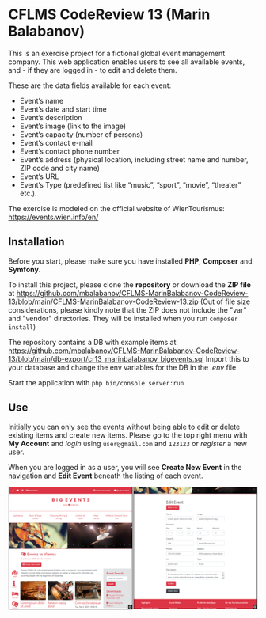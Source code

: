 # CFLMS CodeReview 13 (Marin Balabanov)

This is an exercise project for a fictional global event management company. This web application enables users to see all available events, and - if they are logged in - to edit and delete them. 

These are the data fields available for each event:
- Event’s name
- Event’s date and start time
- Event’s description
- Event’s image (link to the image)
- Event’s capacity (number of persons)
- Event’s contact e-mail
- Event’s contact phone number
- Event’s address (physical location, including street name and number, ZIP code and city name)
- Event’s URL
- Event’s Type (predefined list like “music”, “sport”, “movie”, “theater” etc.).

The exercise is modeled on the official website of WienTourismus: https://events.wien.info/en/

## Installation

Before you start, please make sure you have installed __PHP__, __Composer__  and __Symfony__.

To install this project, please clone the __repository__ or download the __ZIP file__ at https://github.com/mbalabanov/CFLMS-MarinBalabanov-CodeReview-13/blob/main/CFLMS-MarinBalabanov-CodeReview-13.zip (Out of file size considerations, please kindly note that the ZIP does not include the "var" and "vendor" directories. They will be installed when you run ```composer install```)

The repository contains a DB with example items at https://github.com/mbalabanov/CFLMS-MarinBalabanov-CodeReview-13/blob/main/db-export/cr13_marinbalabanov_bigevents.sql Import this to your database and change the env variables for the DB in the _.env_ file.

Start the application with ```php bin/console server:run```

## Use
Initially you can only see the events without being able to edit or delete existing items and create new items. Please go to the top right menu with __My Account__ and _login_ using ```user@gmail.com``` and ```123123``` or _register_ a new user.

When you are logged in as a user, you will see __Create New Event__ in the navigation and __Edit Event__ beneath the listing of each event.

![Screenshot of this project](public/assets/img/screenshot.png)
